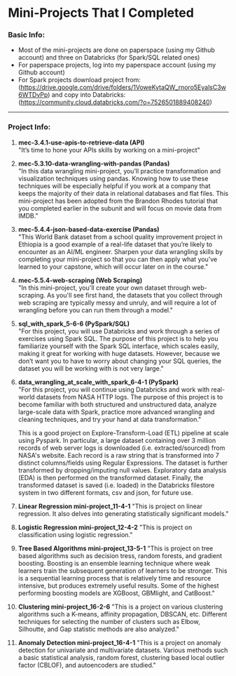 # Mini-Projects That I Completed

### Basic Info:
* Most of the mini-projects are done on paperspace (using my Github account) and three on Databricks (for Spark/SQL related ones)
* For paperspace projects, log into my paperspace account (using my Github account)
* For Spark projects
	download project from: 
	(https://drive.google.com/drive/folders/1VoweKytaQW_rnoro5EyalsC3w6WTDvPp) 
	and copy into Databricks: 
	(https://community.cloud.databricks.com/?o=7526501889408240)

---

### Project Info:

1. **mec-3.4.1-use-apis-to-retrieve-data (API)**  
	"It’s time to hone your APIs skills by working on a mini-project"

2. **mec-5.3.10-data-wrangling-with-pandas (Pandas)**  
	"In this data wrangling mini-project, you’ll practice transformation and visualization techniques using pandas. Knowing how to use these techniques will be especially helpful if you work at a company that keeps the majority of their data in relational databases and flat files. This mini-project has been adopted from the Brandon Rhodes tutorial that you completed earlier in the subunit and will focus on movie data from IMDB."

3. **mec-5.4.4-json-based-data-exercise (Pandas)**  
	"This World Bank dataset from a school quality improvement project in Ethiopia is a good example of a real-life dataset that you’re likely to encounter as an AI/ML engineer. Sharpen your data wrangling skills by completing your mini-project so that you can then apply what you’ve learned to your capstone, which will occur later on in the course."

4. **mec-5.5.4-web-scraping (Web Scraping)**  
	"In this mini-project, you'll create your own dataset through web-scraping. As you'll see first hand, the datasets that you collect through web scraping are typically messy and unruly, and will require a lot of wrangling before you can run them through a model."

5. **sql_with_spark_5-6-6 (PySpark/SQL)**  
	"For this project, you will use Databricks and work through a series of exercises using Spark SQL. The purpose of this project is to help you familiarize yourself with the Spark SQL interface, which scales easily, making it great for working with huge datasets. However, because we don’t want you to have to worry about changing your SQL queries, the dataset you will be working with is not very large."

6. **data_wrangling_at_scale_with_spark_6-4-1 (PySpark)**  
	"For this project, you will continue using Databricks and work with real-world datasets from NASA HTTP logs. The purpose of this project is to become familiar with both structured and unstructured data, analyze large-scale data with Spark, practice more advanced wrangling and cleaning techniques, and try your hand at data transformation."

	This is a good project on Explore-Transform-Load (ETL) pipeline at scale using Pyspark. In particular, a large dataset containing over 3 million records of web server logs is downloaded (i.e. extracted/sourced) from NASA's website. Each record is a raw string that is transformed into 7 distinct columns/fields using Regular Expressions. The dataset is further transformed by dropping/imputing null values. Exploratory data analysis (EDA) is then performed on the transformed dataset. Finally, the transformed dataset is saved (i.e. loaded) in the Databricks filestore system in two different formats, csv and json, for future use. 

7. **Linear Regression mini-project_11-4-1**
	"This is project on linear regression. It also delves into generating statistically significant models."

8. **Logistic Regression mini-project_12-4-2**
	"This is project on classification using logistic regression."

9. **Tree Based Algorithms mini-project_13-5-1**
	"This is project on tree based algorithms such as decision tress, random forests, and gradient boosting. Boosting is an ensemble learning technique where weak learners train the subsequent generation of learners to be stronger. This is a sequential learning process that is relatively time and resource intensive, but produces extremely useful results. Some of the highest performing boosting models are XGBoost, GBMlight, and CatBoost."

10. **Clustering mini-project_16-2-6**
	"This is a project on various clustering algorithms such a K-means, affinity propagation, DBSCAN, etc. Different techniques for selecting the number of clusters such as Elbow, Silhoutte, and Gap statistic methods are also analyzed."

11. **Anomaly Detection mini-project_16-4-1**
	"This is a project on anomaly detection for univariate and multivariate datasets. Various methods such a basic statistical analysis, random forest, clustering based local outlier factor (CBLOF), and autoencoders are studied."
	
